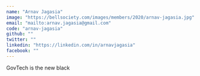 ```yaml
---
name: "Arnav Jagasia"
image: "https://bellsociety.com/images/members/2020/arnav-jagasia.jpg"
email: "mailto:arnav.jagasia@gmail.com"
code: "arnav-jagasia"
github: ""
twitter: ""
linkedin: "https://linkedin.com/in/arnavjagasia"
facebook: ""
---
```

GovTech is the new black